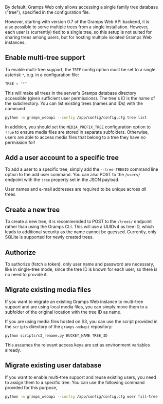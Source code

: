 By default, Gramps Web only allows accessing a single family tree database ("tree"), specified in the configuration file.

However, starting with version 0.7 of the Gramps Web API backend, it is also possible to serve multiple trees from a single installation. However, each user is (currently) tied to a single tree, so this setup is not suited for sharing trees among users, but for hosting multiple isolated Gramps Web instances.

## Enable multi-tree support

To enable multi-tree support, the `TREE` config option must be set to a single asterisk `*`, e.g. in a configuration file:

```python
TREE = "*"
```

This will make all trees in the server's Gramps database directory accessible (given sufficient user permissions). The tree's ID is the name of the subdirectory. You can list existing trees (names and IDs) with the command

```bash
python -m gramps_webapi --config /app/config/config.cfg tree list
```

In addition, you should set the `MEDIA_PREFIX_TREE` configuration option to `True` to ensure media files are stored in separate subfolders. Otherwise, users are able to access media files that belong to a tree they have no permission for!

## Add a user account to a specific tree

To add a user to a specific tree, simply add the `--tree TREEID` command line option to the add user command. You can also POST to the `/users/` endpoint with the `tree` property set in the JSON payload.

User names and e-mail addresses are required to be unique across *all* trees.

## Create a new tree

To create a new tree, it is recommended to POST to the `/trees/` endpoint rather than using the Gramps CLI. This will use a UUIDv4 as tree ID, which leads to additional security as the name cannot be guessed. Currently, only SQLite is supported for newly created trees.


## Authorize

To authorize (fetch a token), only user name and password are necessary, like in single-tree mode, since the tree ID is known for each user, so there is no need to provide it.


## Migrate existing media files

If you want to migrate an existing Gramps Web instance to multi-tree support and are using local media files, you can simply move them to a subfolder of the original location with the tree ID as name.

If you are using media files hosted on S3, you can use the script provided in the `scripts` directory of the `gramps-webapi` repository:

```bash
python scripts/s3_rename.py BUCKET_NAME TREE_ID
```

This assumes the relevant access keys are set as environment variables already.


## Migrate existing user database

If you want to enable multi-tree support and reuse existing users, you need to assign them to a specific tree. You can use the following command provided for this purpose,

```bash
python -m gramps_webapi --config /app/config/config.cfg user fill-tree TREE_ID
```



